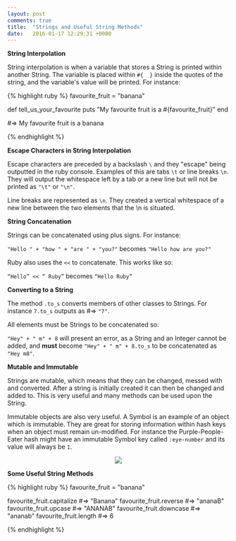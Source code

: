 ```yaml
---
layout: post
comments: true
title:  "Strings and Useful String Methods"
date:   2016-01-17 12:29:31 +0000
---
```


<strong> String Interpolation </strong>

String interpolation is when a variable that stores a String is printed within another String. The variable is placed within `#{  }` inside the quotes of the string, and the variable's value will be printed. For instance:

{% highlight ruby %}
favourite_fruit = "banana"

def tell_us_your_favourite
  puts "My favourite fruit is a #{favourite_fruit}"
end
 
#=> My favourite fruit is a banana

{% endhighlight %}

<strong> Escape Characters in String Interpolation </strong>

Escape characters are preceded by a backslash `\` and they "escape" being outputted in the ruby console. Examples of this are tabs `\t` or line breaks `\n`. They will output the whitespace left by a tab or a new line but will not be printed as `"\t"` or `"\n"`.

Line breaks are represented as `\n`. They created a vertical whitespace of a new line between the two elements that the \n is situated.

<strong>String Concatenation</strong>

Strings can be concatenated using plus signs. For instance:

`"Hello " + "how " + "are " + "you?"` becomes `"Hello how are you?"`

Ruby also uses the `<<` to concatenate. This works like so:

`“Hello” << “ Ruby”` becomes `“Hello Ruby”`

<strong> Converting to a String </strong>

The method `.to_s` converts members of other classes to Strings. For instance `7.to_s` outputs as #=> `"7"`.

All elements must be Strings to be concatenated so:

`"Hey" + " m" + 8` will present an error, as a String and an Integer cannot be added, and <strong>must</strong> become `"Hey" + " m" + 8.to_s` to be concatenated as `"Hey m8"`.

<strong> Mutable and Immutable </strong>

Strings are mutable, which means that they can be changed, messed with and converted. After a string is initially created it can then be changed and added to. This is very useful and many methods can be used upon the String. 

Immutable objects are also very useful. A Symbol is an example of an object which is immutable. They are great for storing information within hash keys when an object must remain un-modified. For instance the Purple-People-Eater hash might have an immutable Symbol key called `:eye-number` and its value will always be `1`.

<p align="center">
<img src="http://2.bp.blogspot.com/-a-cGtL7Ua9g/VCL6nBO2N9I/AAAAAAAAE5k/ikGidEgFXuE/s1600/PPE2.png">
</p>

<strong> Some Useful String Methods </strong>


{% highlight ruby %}
favourite_fruit = "banana"

favourite_fruit.capitalize
#=> "Banana"
favourite_fruit.reverse
#=> "ananaB"
favourite_fruit.upcase
#=> "ANANAB"
favourite_fruit.downcase
#=> "ananab"
favourite_fruit.length
#=> 6

{% endhighlight %}
